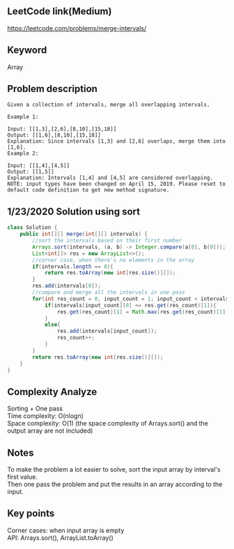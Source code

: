 ## LeetCode link(Medium)
https://leetcode.com/problems/merge-intervals/

## Keyword
Array

## Problem description
```
Given a collection of intervals, merge all overlapping intervals.

Example 1:

Input: [[1,3],[2,6],[8,10],[15,18]]
Output: [[1,6],[8,10],[15,18]]
Explanation: Since intervals [1,3] and [2,6] overlaps, merge them into [1,6].
Example 2:

Input: [[1,4],[4,5]]
Output: [[1,5]]
Explanation: Intervals [1,4] and [4,5] are considered overlapping.
NOTE: input types have been changed on April 15, 2019. Please reset to default code definition to get new method signature.
```
## 1/23/2020 Solution using sort

```java
class Solution {
    public int[][] merge(int[][] intervals) {
        //sort the intervals based on their first number
        Arrays.sort(intervals, (a, b) -> Integer.compare(a[0], b[0]));
        List<int[]> res = new ArrayList<>();
        //corner case, when there's no elements in the array
        if(intervals.length == 0){
            return res.toArray(new int[res.size()][]);
        }
        res.add(intervals[0]);
        //compare and merge all the intervals in one pass
        for(int res_count = 0, input_count = 1; input_count < intervals.length; input_count++){
            if(intervals[input_count][0] <= res.get(res_count)[1]){
                res.get(res_count)[1] = Math.max(res.get(res_count)[1], intervals[input_count][1]);
            }
            else{
                res.add(intervals[input_count]);
                res_count++;
            }
        }
        return res.toArray(new int[res.size()][]);
    }
}
```

## Complexity Analyze
Sorting + One pass\
Time complexity: O(nlogn)\
Space complexity: O(1) (the space complexity of Arrays.sort() and the output array are not included)

## Notes
To make the problem a lot easier to solve, sort the input array by interval's first value.\
Then one pass the problem and put the results in an array according to the input.

## Key points
Corner cases: when input array is empty\
API: Arrays.sort(), ArrayList.toArray()
